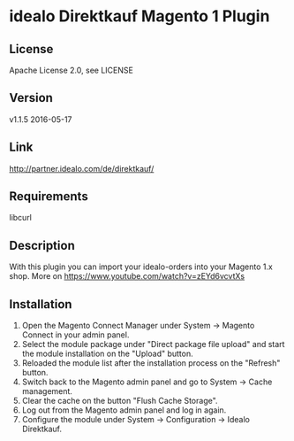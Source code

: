 # idealo Direktkauf Magento 1 Plugin

## License
Apache License 2.0, see LICENSE

## Version
v1.1.5 2016-05-17

## Link
http://partner.idealo.com/de/direktkauf/

## Requirements
libcurl

## Description
With this plugin you can import your idealo-orders into your Magento 1.x shop.
More on https://www.youtube.com/watch?v=zEYd6vcvtXs

## Installation
1. Open the Magento Connect Manager under System -> Magento Connect in your admin panel.
2. Select the module package under "Direct package file upload" and start the module installation on the "Upload" button.
3. Reloaded the module list after the installation process on the "Refresh" button.
4. Switch back to the Magento admin panel and go to System -> Cache management.
5. Clear the cache on the button "Flush Cache Storage".
6. Log out from the Magento admin panel and log in again.
7. Configure the module under System -> Configuration -> Idealo Direktkauf.

